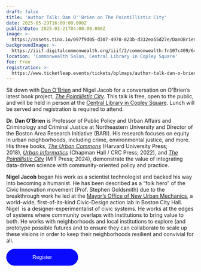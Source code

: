 ```yaml
---
draft: false
title: 'Author Talk: Dan O''Brien on The Pointillistic City'
date: 2025-05-29T16:00:00.000Z
publishDate: 2025-03-21T04:00:00.000Z
image: >-
  https://assets.tina.io/097f9d05-d307-4978-823b-d332ea55d27e/DanOBrien-PointilisticCity.jpg
backgroundImage: >-
  https://iiif.digitalcommonwealth.org/iiif/2/commonwealth:fn107c409/6409,1612,4647,2110/1200,/0/default.jpg
location: 'Commonwealth Salon, Central Library in Copley Square'
fee: Free
registration: >-
  https://www.ticketleap.events/tickets/bplmaps/author-talk-dan-o-brien-on-the-pointilistic-city-76258828
---
```


Sit down with [Dan O'Brien](https://cssh.northeastern.edu/faculty/daniel-t-obrien/) and Nigel Jacob for a conversation on O'Brien’s latest book project, *[The Pointillistic City](https://mitpress.mit.edu/9780262550802/the-pointillistic-city/)*. This talk is free, open to the public, and will be held in person at the [Central Library in Copley Square](https://www.bpl.org/locations/3/). Lunch will be served and registration is required to attend.

**Dr. Dan O’Brien** is Professor of Public Policy and Urban Affairs and Criminology and Criminal Justice at Northeastern University and Director of the Boston Area Research Initiative (BARI). His research focuses on equity in urban neighborhoods, including crime, environmental justice, and more. His three books, *[The Urban Commons](https://www.amazon.com/Urban-Commons-Technology-Rebuild-Communities/dp/0674975294)* (Harvard University Press; 2018), *[Urban Informatics](http://ui.danourban.com/)* (Chapman Hall / CRC Press; 2022), and *[The Pointillistic City](https://direct.mit.edu/books/oa-monograph/5893/The-Pointillistic-CityHow-Microspatial-Inequities)* (MIT Press; 2024), demonstrate the value of integrating data-driven science with community-oriented policy and practice. 

**Nigel Jacob** began his work as a scientist technologist and backed his way into becoming a humanist. He has been described as a “folk hero” of the Civic Innovation movement (Prof. Stephen Goldsmith) due to the breakthrough work he led at the [Mayor’s Office of New Urban Mechanics](https://www.boston.gov/departments/new-urban-mechanics), a world-wide, first-of-its-kind Civic-Design action lab in Boston City Hall. Nigel  is a designer-experimentalist of civic systems. He works at the edges of systems where community overlaps with institutions to bring value to both. He works with neighborhoods and local institutions to explore (and prototype possible futures and to ensure they can collaborate to scale up these visions in order to keep their neighborhoods resilient and convivial for all.

<a href="https://www.ticketleap.events/tickets/bplmaps/author-talk-dan-o-brien-on-the-pointilistic-city-76258828" target="_blank" id="btn-constructor" rel="noreferrer" style="background-color: rgb(10, 10, 255); border: 1px solid rgb(10, 10, 255); border-radius: 22.5rem; color: rgb(255, 255, 255); cursor: pointer; display: inline-block; font-family: Helvetica, Arial; font-size: 0.875rem; font-weight: 400; line-height: 1.5; min-width: 150px; padding: 11px 20px; text-align: center; text-decoration: none; text-wrap: nowrap; transition: color 0.15s ease-in-out, background-color 0.15s ease-in-out, border-color 0.15s ease-in-out, box-shadow 0.15s ease-in-out; user-select: none; vertical-align: middle;">Register</a>
